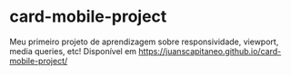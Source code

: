 # card-mobile-project
Meu primeiro projeto de aprendizagem sobre responsividade, viewport, media queries, etc! 
Disponível em  https://juanscapitaneo.github.io/card-mobile-project/

